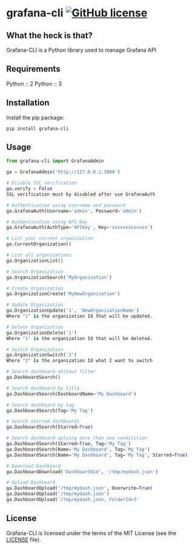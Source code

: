 # grafana-cli [![GitHub license](https://img.shields.io/github/license/m0nhawk/grafana_api.svg?style=flat-square)](https://github.com/JeferCatarina/grafana-cli/blob/master/LICENSE) 

## What the heck is that?

Grafana-CLI is a Python library used to manage Grafana API

## Requirements

Python :: 2
Python :: 3

## Installation

Install the pip package:

```
pip install grafana-cli
```

## Usage

```python
from grafana-cli import GrafanaAdmin

ga = GrafanaAdmin('http://127.0.0.1:3000')

# Disable SSL verification
ga.verify = False
SSL verification must by disabled after use GrafanaAuth

# Authentication using username and password
ga.GrafanaAuth(Username='admin', Password='admin')

# Authentication using API-Key
ga.GrafanaAuth(AuthType='APIKey', Key='xxxxxxxxxxxxx')

# List your current organization
ga.CurrentOrganization()

# List all organizations
ga.OrganizationList()

# Search Organization
ga.OrganizationSearch('MyOrganization')

# Create Organization
ga.OrganizationCreate('MyNewOrganization')

# Update Organization
ga.OrganizationUpdate('1', 'NewOrganizationName')
Where "1" is the organization Id that will be updated.

# Delete Organization
ga.OrganizationDelete('1')
Where "1" is the organization Id that will be deleted.

# Switch Organization
ga.OrganizationSwitch('2')
Where "2" is the organization Id what I want to switch

# Search dashboard whitout filter
ga.DashboardSearch()

# Search dashboard by title
ga.DashboardSearch(DashboardName='My Dashboard')

# Search dashboard by tag
ga.DashboardSearch(Tag='My Tag')

# Search starred dashboards
ga.DashboardSearch(Starred=True)

# Search dashboard aplying more than one conditition
ga.DashboardSearch(Starred=True, Tag='My Tag')
ga.DashboardSearch(Name='My Dashboard', Tag='My Tag')
ga.DashboardSearch(Name='My Dashboard', Tag='My Tag', Starred=True)

# Download Dashboard
ga.DashboardDownload('DashboardUid', '/tmp/mydash.json')

# Upload Dashboard
ga.DashboardUpload('/tmp/mydash.json', Overwrite=True)
ga.DashboardUpload('/tmp/mydash.json')
ga.DashboardUpload('/tmp/mydash.json, FolderId=3'

```

## License

Grafana-CLI is licensed under the terms of the MIT License (see the
[LICENSE](LICENSE) file).